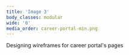 ```yaml
---
title: 'Image 3'
body_classes: modular
wide: '0'
media_order: career-portal-min.png
---
```


Designing wireframes for career portal's pages